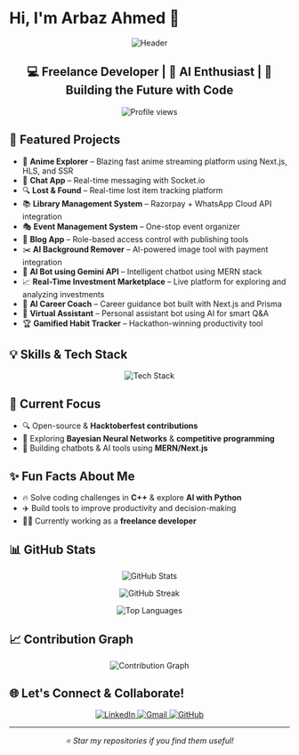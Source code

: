 # Hi, I'm Arbaz Ahmed 👋

<p align="center">
  <img src="https://capsule-render.vercel.app/api?type=waving&color=gradient&customColorList=6&height=120&section=header&text=Full-Stack%20Developer%20|%20CSE%20Student&fontSize=24&fontColor=ffffff&animation=fadeIn" alt="Header" />
</p>

<h2 align="center">💻 Freelance Developer | 🤖 AI Enthusiast | 🚀 Building the Future with Code</h2>

<p align="center">
  <img src="https://komarev.com/ghpvc/?username=arbazahmed07&style=for-the-badge&label=PROFILE+VIEWS&color=0e75b6" alt="Profile views" />
</p>

## 🚀 Featured Projects

- 🎥 **Anime Explorer** – Blazing fast anime streaming platform using Next.js, HLS, and SSR  
- 💬 **Chat App** – Real-time messaging with Socket.io  
- 🔍 **Lost & Found** – Real-time lost item tracking platform  
- 📚 **Library Management System** – Razorpay + WhatsApp Cloud API integration  
- 🎭 **Event Management System** – One-stop event organizer  
- 📝 **Blog App** – Role-based access control with publishing tools  
- ✂️ **AI Background Remover** – AI-powered image tool with payment integration  
- 🤖 **AI Bot using Gemini API** – Intelligent chatbot using MERN stack  
- 📈 **Real-Time Investment Marketplace** – Live platform for exploring and analyzing investments  
- 🧠 **AI Career Coach** – Career guidance bot built with Next.js and Prisma  
- 💬 **Virtual Assistant** – Personal assistant bot using AI for smart Q&A  
- 🏆 **Gamified Habit Tracker** – Hackathon-winning productivity tool  

## 💡 Skills & Tech Stack

<p align="center">
  <img src="https://skillicons.dev/icons?i=cpp,python,js,ts,react,nextjs,tailwind,docker,mongodb,postgres,git,github,vscode&perline=7" alt="Tech Stack" />
</p>

## 🎯 Current Focus

- 🔍 Open-source & **Hacktoberfest contributions**  
- 📖 Exploring **Bayesian Neural Networks** & **competitive programming**  
- 🤖 Building chatbots & AI tools using **MERN/Next.js**

## ✨ Fun Facts About Me

- 🔥 Solve coding challenges in **C++** & explore **AI with Python**  
- ✈️ Build tools to improve productivity and decision-making  
- 🧑‍💻 Currently working as a **freelance developer**

## 📊 GitHub Stats

<p align="center">
  <img src="https://github-readme-stats.vercel.app/api?username=arbazahmed07&show_icons=true&theme=tokyonight&hide_border=true" alt="GitHub Stats" />
</p>

<p align="center">
  <img src="https://github-readme-streak-stats.herokuapp.com/?user=arbazahmed07&theme=tokyonight&hide_border=true" alt="GitHub Streak" />
</p>

<p align="center">
  <img src="https://github-readme-stats.vercel.app/api/top-langs/?username=arbazahmed07&layout=compact&theme=tokyonight&hide_border=true" alt="Top Languages" />
</p>

## 📈 Contribution Graph

<p align="center">
  <img src="https://github-readme-activity-graph.vercel.app/graph?username=arbazahmed07&theme=tokyo-night&hide_border=true&area=true" alt="Contribution Graph" />
</p>

## 🌐 Let's Connect & Collaborate!

<p align="center">
  <a href="https://linkedin.com/in/mohammad-arbaz-ahmed-0a6446290" target="_blank">
    <img src="https://img.shields.io/badge/💼_LinkedIn-0077B5?style=for-the-badge&logo=linkedin&logoColor=white" alt="LinkedIn" />
  </a>
  <a href="mailto:arbazahmed1729@gmail.com">
    <img src="https://img.shields.io/badge/📧_Gmail-D14836?style=for-the-badge&logo=gmail&logoColor=white" alt="Gmail" />
  </a>
  <a href="https://github.com/arbazahmed07" target="_blank">
    <img src="https://img.shields.io/badge/⚡_GitHub-100000?style=for-the-badge&logo=github&logoColor=white" alt="GitHub" />
  </a>
</p>

---

<p align="center">
  <i>⭐ Star my repositories if you find them useful!</i>
</p>
